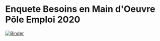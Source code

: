 # Enquete Besoins en Main d'Oeuvre Pôle Emploi 2020

[![Binder](https://mybinder.org/badge_logo.svg)](https://mybinder.org/v2/gh/cbohnert67/Enquete-BMO.git/HEAD?urlpath=voila%2Frender%2Frecherche_metiers_2020.ipynb)
